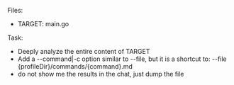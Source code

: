 Files:
 - TARGET: main.go

Task:
 - Deeply analyze the entire content of TARGET
 - Add a --command|-c option similar to --file, but it is a shortcut to:
  --file {profileDir}/commands/{command}.md
 - do not show me the results in the chat, just dump the file